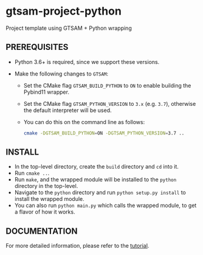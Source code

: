 # gtsam-project-python

Project template using GTSAM + Python wrapping

## PREREQUISITES

- Python 3.6+ is required, since we support these versions.
- Make the following changes to `GTSAM`:

  - Set the CMake flag `GTSAM_BUILD_PYTHON` to `ON` to enable building the Pybind11 wrapper.
  - Set the CMake flag `GTSAM_PYTHON_VERSION` to `3.x` (e.g. `3.7`), otherwise the default interpreter will be used.
  - You can do this on the command line as follows:

    ```sh
    cmake -DGTSAM_BUILD_PYTHON=ON -DGTSAM_PYTHON_VERSION=3.7 ..
    ```

## INSTALL

- In the top-level directory, create the `build` directory and `cd` into it.
- Run `cmake ..`.
- Run `make`, and the wrapped module will be installed to the `python` directory in the top-level.
- Navigate to the `python` directory and run `python setup.py install` to install the wrapped module.
- You can also run `python main.py` which calls the wrapped module, to get a flavor of how it works.

## DOCUMENTATION

For more detailed information, please refer to the [tutorial](TUTORIAL.md).
